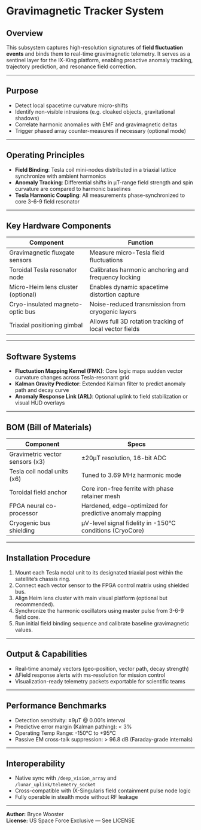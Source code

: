 # Gravimagnetic Tracker System

## Overview

This subsystem captures high-resolution signatures of **field fluctuation events** and binds them to real-time gravimagnetic telemetry. It serves as a sentinel layer for the IX-King platform, enabling proactive anomaly tracking, trajectory prediction, and resonance field correction.

---

## Purpose

- Detect local spacetime curvature micro-shifts
- Identify non-visible intrusions (e.g. cloaked objects, gravitational shadows)
- Correlate harmonic anomalies with EMF and gravimagnetic deltas
- Trigger phased array counter-measures if necessary (optional mode)

---

## Operating Principles

- **Field Binding**: Tesla coil mini-nodes distributed in a triaxial lattice synchronize with ambient harmonics
- **Anomaly Tracking**: Differential shifts in μT-range field strength and spin curvature are compared to harmonic baselines
- **Tesla Harmonic Coupling**: All measurements phase-synchronized to core 3-6-9 field resonator

---

## Key Hardware Components

| Component                           | Function                                                   |
|------------------------------------|------------------------------------------------------------|
| Gravimagnetic fluxgate sensors     | Measure micro-Tesla field fluctuations                    |
| Toroidal Tesla resonator node      | Calibrates harmonic anchoring and frequency locking       |
| Micro-Heim lens cluster (optional) | Enables dynamic spacetime distortion capture              |
| Cryo-insulated magneto-optic bus   | Noise-reduced transmission from cryogenic layers          |
| Triaxial positioning gimbal        | Allows full 3D rotation tracking of local vector fields   |

---

## Software Systems

- **Fluctuation Mapping Kernel (FMK)**: Core logic maps sudden vector curvature changes across Tesla-resonant grid
- **Kalman Gravity Predictor**: Extended Kalman filter to predict anomaly path and decay curve
- **Anomaly Response Link (ARL)**: Optional uplink to field stabilization or visual HUD overlays

---

## BOM (Bill of Materials)

| Component                          | Specs                                                       |
|-----------------------------------|-------------------------------------------------------------|
| Gravimetric vector sensors (x3)   | ±20μT resolution, 16-bit ADC                                 |
| Tesla coil nodal units (x6)       | Tuned to 3.69 MHz harmonic mode                              |
| Toroidal field anchor             | Core iron-free ferrite with phase retainer mesh             |
| FPGA neural co-processor          | Hardened, edge-optimized for predictive anomaly mapping     |
| Cryogenic bus shielding           | μV-level signal fidelity in -150°C conditions (CryoCore)    |

---

## Installation Procedure

1. Mount each Tesla nodal unit to its designated triaxial post within the satellite’s chassis ring.
2. Connect each vector sensor to the FPGA control matrix using shielded bus.
3. Align Heim lens cluster with main visual platform (optional but recommended).
4. Synchronize the harmonic oscillators using master pulse from 3-6-9 field core.
5. Run initial field binding sequence and calibrate baseline gravimagnetic values.

---

## Output & Capabilities

- Real-time anomaly vectors (geo-position, vector path, decay strength)
- ΔField response alerts with ms-resolution for mission control
- Visualization-ready telemetry packets exportable for scientific teams

---

## Performance Benchmarks

- Detection sensitivity: ±9μT @ 0.001s interval
- Predictive error margin (Kalman pathing): < 3%
- Operating Temp Range: -150°C to +95°C
- Passive EM cross-talk suppression: > 96.8 dB (Faraday-grade internals)

---

## Interoperability

- Native sync with `/deep_vision_array` and `/lunar_uplink/telemetry_socket`
- Cross-compatible with IX-Singularis field containment pulse node logic
- Fully operable in stealth mode without RF leakage

---

**Author:** Bryce Wooster  
**License:** US Space Force Exclusive — See LICENSE
